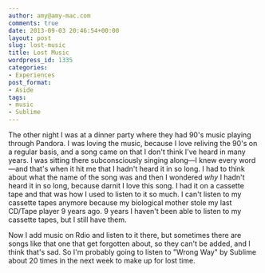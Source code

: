 ```yaml
---
author: amy@amy-mac.com
comments: true
date: 2013-09-03 20:46:54+00:00
layout: post
slug: lost-music
title: Lost Music
wordpress_id: 1335
categories:
- Experiences
post_format:
- Aside
tags:
- music
- Sublime
---
```


The other night I was at a dinner party where they had 90's music playing through Pandora. I was loving the music, because I love reliving the 90's on a regular basis, and a song came on that I don't think I've heard in many years. I was sitting there subconsciously singing along—I knew every word—and that's when it hit me that I hadn't heard it in so long. I had to think about what the name of the song was and then I wondered _why_ I hadn't heard it in so long, because darnit I love this song. I had it on a cassette tape and that was how I used to listen to it so much. I can't listen to my cassette tapes anymore because my biological mother stole my last CD/Tape player 9 years ago. 9 years I haven't been able to listen to my cassette tapes, but I still have them.

Now I add music on Rdio and listen to it there, but sometimes there are songs like that one that get forgotten about, so they can't be added, and I think that's sad. So I'm probably going to listen to "Wrong Way" by Sublime about 20 times in the next week to make up for lost time.
